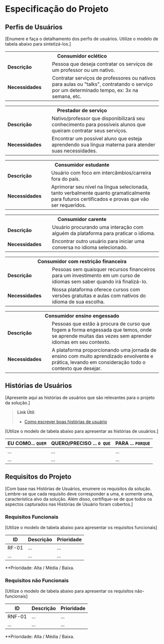 # Especificação do Projeto

## Perfis de Usuários

[Enumere e faça o detalhamento dos perfis de usuários. Utilize o modelo de tabela abaixo para sintetizá-los.]

<table>
<tbody>
<tr align=center>
<th colspan="2">Consumidor eclético </th>
</tr>
<tr>
<td width="150px"><b>Descrição</b></td>
<td width="600px">Pessoa que deseja contratar os serviços de um professor ou um nativo. </td>
</tr>
<tr>
<td><b>Necessidades</b></td>
<td>Contratar serviços de professores ou nativos para aulas ou "talks", contratando o serviço por um determinado tempo, ex: 3x na semana, etc. </td>
</tr>
</tbody>
</table>

<table>
<tbody>
<tr align=center>
<th colspan="2">Prestador de serviço </th>
</tr>
<tr>
<td width="150px"><b>Descrição</b></td>
<td width="600px">Nativo/professor que disponibilizará seu conhecimento para possíveis alunos que queiram contratar seus serviços.  </td>
</tr>
<tr>
<td><b>Necessidades</b></td>
<td>Encontrar um possível aluno que esteja aprendendo sua língua materna para atender suas necessidades. </td>
</tr>
</tbody>
</table>

<table>
<tbody>
<tr align=center>
<th colspan="2">Consumidor estudante </th>
</tr>
<tr>
<td width="150px"><b>Descrição</b></td>
<td width="600px">Usuário com foco em intercâmbios/carreira fora do país. </td>
</tr>
<tr>
<td><b>Necessidades</b></td>
<td>Aprimorar seu nível na língua selecionada, tanto verbalmente quanto gramaticalmente para futuros certificados e provas que vão ser requeridos.  </td>
</tr>
</tbody>
</table>

<table>
<tbody>
<tr align=center>
<th colspan="2">Consumidor carente </th>
</tr>
<tr>
<td width="150px"><b>Descrição</b></td>
<td width="600px">Usuário procurando uma interação com alguém da plataforma para praticar o idioma.  </td>
</tr>
<tr>
<td><b>Necessidades</b></td>
<td>Encontrar outro usuário para iniciar uma conversa no idioma selecionado.  </td>
</tr>
</tbody>
</table>

<table>
<tbody>
<tr align=center>
<th colspan="2">Consumidor com restrição financeira </th>
</tr>
<tr>
<td width="150px"><b>Descrição</b></td>
<td width="600px">Pessoas sem quaisquer recursos financeiros para um investimento em um curso de idiomas sem saber quando irá finalizá-lo. </td>
</tr>
<tr>
<td><b>Necessidades</b></td>
<td>Nossa plataforma oferece cursos com versões gratuitas e aulas com nativos do idioma de sua escolha.  </td>
</tr>
</tbody>
</table>

<table>
<tbody>
<tr align=center>
<th colspan="2">Consumidor ensino engessado </th>
</tr>
<tr>
<td width="150px"><b>Descrição</b></td>
<td width="600px">Pessoas que estão à procura de curso que fogem a forma engessada que temos, onde se aprende muitas das vezes sem aprender idiomas em seu contexto.   </td>
</tr>
<tr>
<td><b>Necessidades</b></td>
<td>A plataforma proporcionando uma jornada de ensino com muito aprendizado envolvente e prática, levando em consideração todo o contexto que desejar.  </td>
</tr>
</tbody>
</table>


## Histórias de Usuários

[Apresente aqui as histórias de usuários que são relevantes para o projeto da solução.]

> **Link Útil**:
> - [Como escrever boas histórias de usuário](https://medium.com/vertice/como-escrever-boas-users-stories-hist%C3%B3rias-de-usu%C3%A1rios-b29c75043fac)

[Utilize o modelo de tabela abaixo para apresentar as histórias de usuários.]

|EU COMO... `QUEM`   | QUERO/PRECISO ... `O QUE` |PARA ... `PORQUE`                 |
|--------------------|---------------------------|----------------------------------|
| ...                | ...                       | ...                              |
| ...                | ...                       | ...                              |

## Requisitos do Projeto

[Com base nas Histórias de Usuários, enumere os requisitos da solução. Lembre-se que cada requisito deve corresponder a uma, e somente uma, característica alvo da solução. Além disso, certifique-se de que todos os aspectos capturados nas Histórias de Usuário foram cobertos.]

### Requisitos Funcionais

[Utilize o modelo de tabela abaixo para apresentar os requisitos funcionais]

|ID    | Descrição                | Prioridade |
|-------|---------------------------------|----|
| RF-01 |  ...                    | ...   | 
|  ...  |  ...                    | ...   |

**Prioridade: Alta / Média / Baixa. 

### Requisitos não Funcionais

[Utilize o modelo de tabela abaixo para apresentar os requisitos não-funcionais]

|ID      | Descrição               |Prioridade |
|--------|-------------------------|----|
| RNF-01 |  ...                    | ...   | 
| ...    |  ...                    | ...   | 

**Prioridade: Alta / Média / Baixa. 

